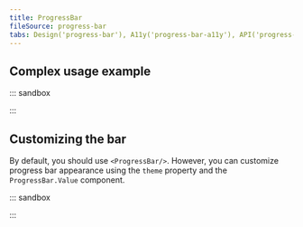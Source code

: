 ```yaml
---
title: ProgressBar
fileSource: progress-bar
tabs: Design('progress-bar'), A11y('progress-bar-a11y'), API('progress-bar-api'), Example('progress-bar-code'), Changelog('progress-bar-changelog')
---
```


## Complex usage example

::: sandbox

<script lang="tsx">
  export Demo from './examples/complex_usage_example.tsx';
</script>

:::

## Customizing the bar

By default, you should use `<ProgressBar/>`. However, you can customize progress bar appearance using the `theme` property and the `ProgressBar.Value` component.

::: sandbox

<script lang="tsx">
  export Demo from './examples/customizing_the_bar.tsx';
</script>

:::
